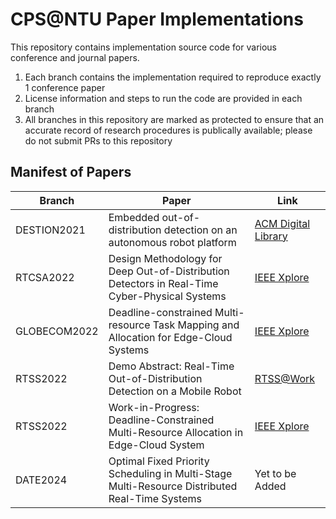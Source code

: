 # CPS@NTU Paper Implementations
This repository contains implementation source code for various conference and journal papers.

1. Each branch contains the implementation required to reproduce exactly 1 conference paper
2. License information and steps to run the code are provided in each branch
3. All branches in this repository are marked as protected to ensure that an accurate record of research procedures is publically available; please do not submit PRs to this repository

## Manifest of Papers
| Branch | Paper | Link |
|--------|-------|-----|
| DESTION2021 | Embedded out-of-distribution detection on an autonomous robot platform | [ACM Digital Library](https://dl.acm.org/doi/abs/10.1145/3445034.3460509) |
| RTCSA2022 | Design Methodology for Deep Out-of-Distribution Detectors in Real-Time Cyber-Physical Systems | [IEEE Xplore](https://ieeexplore.ieee.org/document/9904799) |
|GLOBECOM2022|Deadline-constrained Multi-resource Task Mapping and Allocation for Edge-Cloud Systems|[IEEE Xplore](https://ieeexplore.ieee.org/abstract/document/10001137)|
| RTSS2022 | Demo Abstract: Real-Time Out-of-Distribution Detection on a Mobile Robot | [RTSS@Work](http://2022.rtss.org/wp-content/uploads/2022/12/RTSSatWork2022.pdf) |
| RTSS2022 | Work-in-Progress: Deadline-Constrained Multi-Resource Allocation in Edge-Cloud System | [IEEE Xplore](https://ieeexplore.ieee.org/abstract/document/9984794)|
| DATE2024 | Optimal Fixed Priority Scheduling in Multi-Stage Multi-Resource Distributed Real-Time Systems | Yet to be Added |
